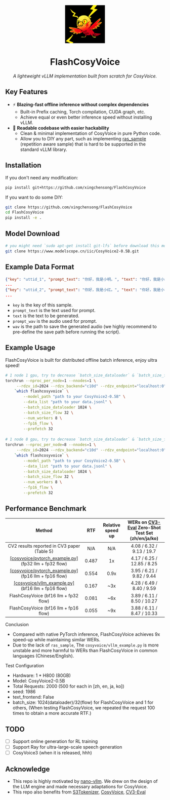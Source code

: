 <div align="center">

<img src="assets/flashcosyvoice.jpg" alt="Description" width="25%" />

# FlashCosyVoice

<p><em>A lightweight vLLM implementation built from scratch for CosyVoice.</em></p>

</div>

## Key Features

- ⚡️ **Blazing-fast offline inference without complex dependencies**
  - Built-in Prefix caching, Torch compilation, CUDA graph, etc.
  - Achieve equal or even better inference speed without installing vLLM.
- 📖 **Readable codebase with easier hackability**
  - Clean & minimal implementation of CosyVoice in pure Python code.
  - Allow you to DIY any part, such as implementing [ras_sample](./flashcosyvoice/modules/sampler.py) (repetition aware sample) that is hard to be supported in the standard vLLM library.

## Installation

If you don't need any modification:

```sh
pip install git+https://github.com/xingchensong/FlashCosyVoice
```

If you want to do some DIY:

```sh
git clone https://github.com/xingchensong/FlashCosyVoice
cd FlashCosyVoice
pip install -e .
```

## Model Download

```sh
# you might need `sudo apt-get install git-lfs` before download this model
git clone https://www.modelscope.cn/iic/CosyVoice2-0.5B.git
```

## Example Data Format

```json
{"key": "uttid_1", "prompt_text": "你好，我是小明。", "text": "你好，我是小红。", "prompt_wav": "/mnt/data/audio/00000000.wav", "wav": "/mnt/data/audio_synthetic/uttid_1.wav"}
...
{"key": "uttid_2", "prompt_text": "你好，我是小红。", "text": "你好，我是小明。", "prompt_wav": "/mnt/data/audio/00000001.wav", "wav": "/mnt/data/audio_synthetic/uttid_2.wav"}
...
```

- `key` is the key of this sample.
- `prompt_text` is the text used for prompt.
- `text` is the text to be generated.
- `prompt_wav` is the audio used for prompt.
- `wav` is the path to save the generated audio (we highly recommend to pre-define the save path before running the script).

## Example Usage

FlashCosyVoice is built for distributed offline batch inference, enjoy ultra speed!

```sh
# 1 node 1 gpu, try to decrease `batch_size_dataloader` & `batch_size_flow` if OOM
torchrun --nproc_per_node=1 --nnodes=1 \
     --rdzv_id=2024 --rdzv_backend="c10d" --rdzv_endpoint="localhost:0" \
    `which flashcosyvoice` \
        --model_path "path to your CosyVoice2-0.5B" \
        --data_list "path to your data.jsonl" \
        --batch_size_dataloader 1024 \
        --batch_size_flow 32 \
        --num_workers 8 \
        --fp16_flow \
        --prefetch 32

# 1 node 8 gpu, try to decrease `batch_size_dataloader` & `batch_size_flow` if OOM
torchrun --nproc_per_node=8 --nnodes=1 \
     --rdzv_id=2024 --rdzv_backend="c10d" --rdzv_endpoint="localhost:0" \
    `which flashcosyvoice` \
        --model_path "path to your CosyVoice2-0.5B" \
        --data_list "path to your data.jsonl" \
        --batch_size_dataloader 1024 \
        --batch_size_flow 32 \
        --num_workers 8 \
        --fp16_flow \
        --prefetch 32
```

## Performance Benchmark

|  Method  | RTF | Relative speed up | WERs on [CV3-Eval](https://github.com/FunAudioLLM/CV3-Eval) Zero-Shot Test Set (zh/en/ja/ko) |
|:------:|:--------------:|:-----:|:--------------:|
|  CV2 results reported in CV3 paper (Table 5)  |   N/A   |   N/A         | 4.08 / 6.32 / 9.13 / 19.7 |
|  [[cosyvoice/pytorch_example.py]](https://github.com/FunAudioLLM/CosyVoice?tab=readme-ov-file#cosyvoice2-usage) (fp32 llm + fp32 flow) |   0.487    |    1x     |   4.17 / 6.25 / 12.85 / 8.25 |
|  [[cosyvoice/pytorch_example.py]](https://github.com/FunAudioLLM/CosyVoice?tab=readme-ov-file#cosyvoice2-usage) (fp16 llm + fp16 flow) |   0.554    |    0.9x  |   3.95 / 6.21 / 9.82 / 9.44  |
|  [[cosyvoice/vllm_example.py]](https://github.com/FunAudioLLM/CosyVoice/blob/main/vllm_example.py) (bf16 llm + fp16 flow)              |   0.167    |    ~3x     |   4.28 / 6.49 / 8.40 / 9.59  |
|  FlashCosyVoice (bf16 llm + fp32 flow)  |   0.081   |   ~6x    |  3.89 / 6.11 / 8.50 / 10.27 |
|  FlashCosyVoice (bf16 llm + fp16 flow)  |   0.055   |   ~9x    | 3.88 / 6.11 / 8.47  / 10.33 |

Conclusion

- Compared with native PyTorch inference, FlashCosyVoice achieves 9x speed-up while maintaining similar WERs.
- Due to the lack of `ras_sample`, The `cosyvoice/vllm_example.py` is more unstable and more harmful to WERs than FlashCosyVoice in common languages (Chinese/English).

Test Configuration

- Hardware: 1 * H800 (80GB)
- Model: CosyVoice2-0.5B
- Total Requests: 2000 (500 for each in [zh, en, ja, ko])
- seed: 1986
- text_frontend: False
- batch_size: 1024(dataloader)/32(flow) for FlashCosyVoice and 1 for others, (When testing FlashCosyVoice, we repeated the request 100 times to obtain a more accurate RTF.)

## TODO

- [ ] Support online generation for RL training
- [ ] Support Ray for ultra-large-scale speech generation
- [ ] CosyVoice3 (when it is released, hhh)

## Acknowledge

- This repo is highly motivated by [nano-vllm](https://github.com/GeeeekExplorer/nano-vllm). We drew on the design of the LLM engine and made necessary adaptations for CosyVoice.
- This repo also benefits from [S3Tokenizer](https://github.com/xingchensong/S3Tokenizer), [CosyVoice](https://github.com/FunAudioLLM/CosyVoice), [CV3-Eval](https://github.com/FunAudioLLM/CV3-Eval)
